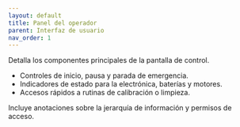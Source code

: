 ```yaml
---
layout: default
title: Panel del operador
parent: Interfaz de usuario
nav_order: 1
---
```


Detalla los componentes principales de la pantalla de control.

- Controles de inicio, pausa y parada de emergencia.
- Indicadores de estado para la electrónica, baterías y motores.
- Accesos rápidos a rutinas de calibración o limpieza.

Incluye anotaciones sobre la jerarquía de información y permisos de acceso.
